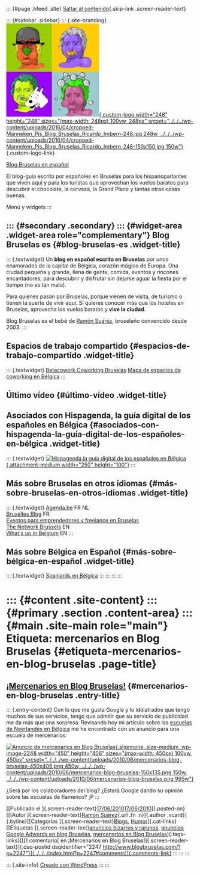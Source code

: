 ::: {#page .hfeed .site}
[Saltar al contenido](index.html#content){.skip-link
.screen-reader-text}

::: {#sidebar .sidebar}
::: {.site-branding}
[![](../../../wp-content/uploads/2016/04/cropped-Manneken_Pis_Blog_Bruselas_Ricardo_Imbern-248.jpg){.custom-logo
width="248" height="248" sizes="(max-width: 248px) 100vw, 248px"
srcset="../../../wp-content/uploads/2016/04/cropped-Manneken_Pis_Blog_Bruselas_Ricardo_Imbern-248.jpg 248w, ../../../wp-content/uploads/2016/04/cropped-Manneken_Pis_Blog_Bruselas_Ricardo_Imbern-248-150x150.jpg 150w"}](../../../index.html){.custom-logo-link}

[Blog Bruselas en español](../../../index.html)

El blog-guía escrito por españoles en Bruselas para los hispanoparlantes
que viven aquí y para los turistas que aprovechan los vuelos baratos
para descubrir el chocolate, la cerveza, la Grand Place y tantas otras
cosas buenas.

Menú y widgets
:::

::: {#secondary .secondary}
::: {#widget-area .widget-area role="complementary"}
Blog Bruselas es {#blog-bruselas-es .widget-title}
----------------

::: {.textwidget}
Un **blog en español escrito en Bruselas** por unos enamorados de la
capital de Bélgica, corazón mágico de Europa. Una ciudad pequeña y
grande, llena de gente, comida, eventos y rincones encantadores; para
descubrir y disfrutar sin dejarse aguar la fiesta por el tiempo (no es
tan malo).

Para quienes pasan por Bruselas, porque vienen de visita, de turismo o
tienen la suerte de vivir aquí. Sí quieres conocer más que los hoteles
en Bruselas, aprovecha los vuelos baratos y **vive la ciudad**.

Blog Bruselas es el bebé de [Ramón Suárez](http://www.ramonsuarez.com),
bruseleño convencido desde 2003.
:::

Espacios de trabajo compartido {#espacios-de-trabajo-compartido .widget-title}
------------------------------

::: {.textwidget}
[Betacowork Coworking Bruselas](http://www.betacowork.com) [Mapa de
espacios de coworking en Bélgica](http://coworkingbelgium.com)
:::

Último vídeo {#último-vídeo .widget-title}
------------

Asociados con Hispagenda, la guía digital de los españoles en Bélgica {#asociados-con-hispagenda-la-guía-digital-de-los-españoles-en-bélgica .widget-title}
---------------------------------------------------------------------

::: {.textwidget}
[![Hispagenda,la guía digital de los españoles en
Bélgica](../../../wp-content/uploads/2010/04/Hispagenda-250px.gif "Hispagenda, la guía digital de los españoles en Bélgica"){.attachment-medium
width="250" height="100"}](http://www.hispagenda.com)
:::

Más sobre Bruselas en otros idiomas {#más-sobre-bruselas-en-otros-idiomas .widget-title}
-----------------------------------

::: {.textwidget}
[Agenda.be](http://www.agenda.be) FR NL\
[Bruxelles Blog](http://www.bxlblog.be/) FR\
[Eventos para emprendedores y freelance en
Bruselas](http://www.betacowork.com/events/)\
[The Network
Brussels](http://groups.yahoo.com/group/TheNetworkBrussels/) EN\
[What\'s up in Belgium](http://www.whatsupin.be/) EN
:::

Más sobre Bélgica en Español {#más-sobre-bélgica-en-español .widget-title}
----------------------------

::: {.textwidget}
[Spaniards en Bélgica](http://www.spaniards.es/paises/belgica)
:::
:::
:::
:::

::: {#content .site-content}
::: {#primary .section .content-area}
::: {#main .site-main role="main"}
Etiqueta: mercenarios en Blog Bruselas {#etiqueta-mercenarios-en-blog-bruselas .page-title}
======================================

[¡Mercenarios en Blog Bruselas!](../../../index.html?p=2247) {#mercenarios-en-blog-bruselas .entry-title}
------------------------------------------------------------

::: {.entry-content}
Con lo que me gusta Google y lo idolatrados que tengo muchos de sus
servicios, tengo que admitir que su servicio de publicidad me da más que
una sorpresa. Revisando hoy mi artículo sobre las [escuelas de
Neerlandés en
Bélgica](http://www.blogbruselas.com/2010/06/posts-2.html "Escuelas de Neerlandés en Bélgica (Bruselas, Amberes, Gante y Lovaina)")
me he encontrado con un anuncio para una escuela de mercenarios:

[![Anuncio de mercenarios en Blog
Bruselas](../../../wp-content/uploads/2010/06/mercenarios-blog-bruselas-450x406.png "Anuncio de mercenarios en Blog Bruselas"){.alignnone
.size-medium .wp-image-2248 width="450" height="406"
sizes="(max-width: 450px) 100vw, 450px"
srcset="../../../wp-content/uploads/2010/06/mercenarios-blog-bruselas-450x406.png 450w, ../../../wp-content/uploads/2010/06/mercenarios-blog-bruselas-150x135.png 150w, ../../../wp-content/uploads/2010/06/mercenarios-blog-bruselas.png 995w"}](../../../wp-content/uploads/2010/06/mercenarios-blog-bruselas.png)

¿Será por los colaboradores del blog? ¿Estará Google dando su opinión
sobre las escuelas de flamenco? ;P
:::

[[Publicado el
]{.screen-reader-text}[17/06/201017/06/2010](../../../index.html?p=2247)]{.posted-on}[[[Autor
]{.screen-reader-text}[Ramón
Suárez](../../2010/04/30/index.html?author=2){.url .fn .n}]{.author
.vcard}]{.byline}[[Categorías
]{.screen-reader-text}[Blogs](../../category/blogs/index.html),
[Humor](../../category/humor/index.html)]{.cat-links}[[Etiquetas
]{.screen-reader-text}[anuncios bizarros y
rarunos](../anuncios-bizarros-y-rarunos/index.html), [anuncios Google
Adwords en blog
Bruselas](../anuncios-google-adwords-en-blog-bruselas/index.html),
[mercenarios en Blog Bruselas](index.html)]{.tags-links}[[[1 comentario[
en ¡Mercenarios en Blog Bruselas!]{.screen-reader-text}]{.dsq-postid
dsqidentifier="2247 http://www.blogbruselas.com/?p=2247"}](../../../index.html?p=2247#comments)]{.comments-link}
:::
:::
:::

::: {.site-info}
[Creado con WordPress](https://es.wordpress.org/)
:::
:::
